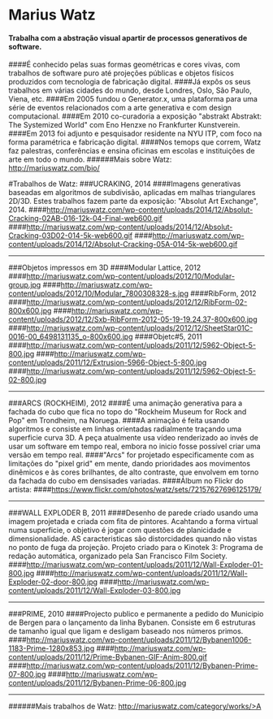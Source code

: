 # Marius Watz
#### Trabalha com a abstração visual apartir de processos generativos de software.
####É conhecido pelas suas formas geométricas e cores vivas, com trabalhos de software puro até projeções públicas e objetos físicos produzidos com tecnologia de fabricação digital.
####Já expôs os seus trabalhos em várias cidades do mundo, desde Londres, Oslo, São Paulo, Viena, etc.
####Em 2005 fundou o Generator.x, uma plataforma para uma série de eventos relacionados com a arte generativa e com design computacional.
####Em 2010 co-curadoria a exposição "abstrakt Abstrakt: The Systemized World" com Eno Henzxe no Frankfurter Kunstverein.
####Em 2013 foi adjunto e pesquisador residente na NYU ITP, com foco na forma paramétrica e fabricação digital.
####Nos temops que correm, Watz faz palestras, conferências e ensina oficinas em escolas e instituições de arte em todo o mundo.
######Mais sobre Watz: http://mariuswatz.com/bio/
 
 
#Trabalhos de Watz:
###UCRAKING, 2014
####Imagens generativas baseadas em algoritmos de subdivisão, aplicadas em malhas triangulares 2D/3D. Estes trabalhos fazem parte da exposição: "Absolut Art Exchange", 2014.
####http://mariuswatz.com/wp-content/uploads/2014/12/Absolut-Cracking-02AB-016-12k-04-Final-web600.gif
####http://mariuswatz.com/wp-content/uploads/2014/12/Absolut-Cracking-03D02-014-5k-web600.gif
####http://mariuswatz.com/wp-content/uploads/2014/12/Absolut-Cracking-05A-014-5k-web600.gif
_________________________________________________________________
###Objetos impressos em 3D
####Modular Lattice, 2012
####http://mariuswatz.com/wp-content/uploads/2012/10/Modular-group.jpg
####http://mariuswatz.com/wp-content/uploads/2012/10/Modular_7800308328-s.jpg
####RibForm, 2012
####http://mariuswatz.com/wp-content/uploads/2012/12/RibForm-02-800x600.jpg
####http://mariuswatz.com/wp-content/uploads/2012/12/Sxb-RibForm-2012-05-19-19.24.37-800x600.jpg
####http://mariuswatz.com/wp-content/uploads/2012/12/SheetStar01C-0016-00_6498131135_o-800x600.jpg
####Objetc#5, 2011
####http://mariuswatz.com/wp-content/uploads/2011/12/5962-Object-5-800.jpg
####http://mariuswatz.com/wp-content/uploads/2011/12/Extrusion-5966-Object-5-800.jpg
####http://mariuswatz.com/wp-content/uploads/2011/12/5962-Object-5-02-800.jpg
_________________________________________________________________
###ARCS (ROCKHEIM), 2012
####É uma animação generativa para a fachada do cubo que fica no topo do "Rockheim Museum for Rock and Pop" em Trondheim, na Noruega.
####A animação é feita usando algoritmos e consiste em linhas orientadas radialmente traçando uma superficie curva 3D. A peça atualmente usa vídeo renderizado ao invés de usar um software em tempo real, embora no inicio fosse possível criar uma versão em tempo real.
####"Arcs" for projetado especificamente com as limitações do "pixel grid" em mente, dando prioridades aos movimentos dinêmicos e às cores brilhantes, de alto contraste, que envolvem em torno da fachada do cubo em densisades variadas.
####Álbum no Flickr do artista:
####https://www.flickr.com/photos/watz/sets/72157627696125179/
_________________________________________________________________
###WALL EXPLODER B, 2011
####Desenho de parede criado usando uma imagem projetada e criada com fita de pintores. Acahtando a forma virtual numa superficie, o objetivo é jogar com questões de planicidade e dimensionalidade. AS caracteristicas são distorcidades quando não vistas no ponto de fuga da projeção. Projeto criado para o Kinotek 3: Programa de redação automática, organizado pela San Francisco Film Society.
####http://mariuswatz.com/wp-content/uploads/2011/12/Wall-Exploder-01-800.jpg
####http://mariuswatz.com/wp-content/uploads/2011/12/Wall-Exploder-02-door-800.jpg
####http://mariuswatz.com/wp-content/uploads/2011/12/Wall-Exploder-03-800.jpg
_________________________________________________________________
###PRIME, 2010
####Projecto publico e permanente a pedido do Municipio de Bergen para o lançamento da linha Bybanen. Consiste em 6 estruturas de tamanho igual que ligam e desligam baseado nos números primos.
####http://mariuswatz.com/wp-content/uploads/2011/12/Bybanen1006-1183-Prime-1280x853.jpg
####http://mariuswatz.com/wp-content/uploads/2011/12/Prime-Bybanen-GIF-Anim-800.gif
####http://mariuswatz.com/wp-content/uploads/2011/12/Bybanen-Prime-07-800.jpg
####http://mariuswatz.com/wp-content/uploads/2011/12/Bybanen-Prime-06-800.jpg
_________________________________________________________________
######Mais trabalhos de Watz: http://mariuswatz.com/category/works/>A
